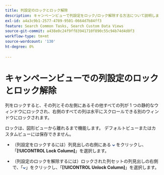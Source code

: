 ```yaml
---
title: 列設定のロックとロック解除
description: キャンペーンビューで列設定をロック/ロック解除する方法について説明します。
exl-id: a4a3c9b1-2577-4789-9501-0664d7b84ff3
feature: Search Common Tasks, Search Custom Data Views
source-git-commit: a438e0c24f9ff83941710f890c55c94b74d4d0f3
workflow-type: tm+mt
source-wordcount: '130'
ht-degree: 0%

---
```


# キャンペーンビューでの列設定のロックとロック解除

<!-- The same in new UI and legacy CM views -->

<!-- Doesn't include instructions for legacy Portfolios views; not available for Reports -->

列をロックすると、その列とその左側にあるその他すべての列が 1 つの静的なウィンドウにロックされ、右側のすべての列は水平にスクロールできる別のウィンドウにロックされます。

ロックは、図形ビューから離れるまで機能します。 デフォルトビューまたはカスタムビューには保存できません。

* （列設定をロックするには）列見出しの右側にある ![ 下矢印 ](/help/search-social-commerce/assets/arrow-down-dropdown.png " 下矢印 ") をクリックし、「**[!UICONTROL Lock Column]**」を選択します。

* （列設定のロックを解除するには）ロックされた列セットの列見出しの右側で、「![ 下向き矢印 ](/help/search-social-commerce/assets/arrow-down-dropdown.png " 下向き矢印 ")」をクリックし、「**[!UICONTROL Unlock Column]**」を選択します。
